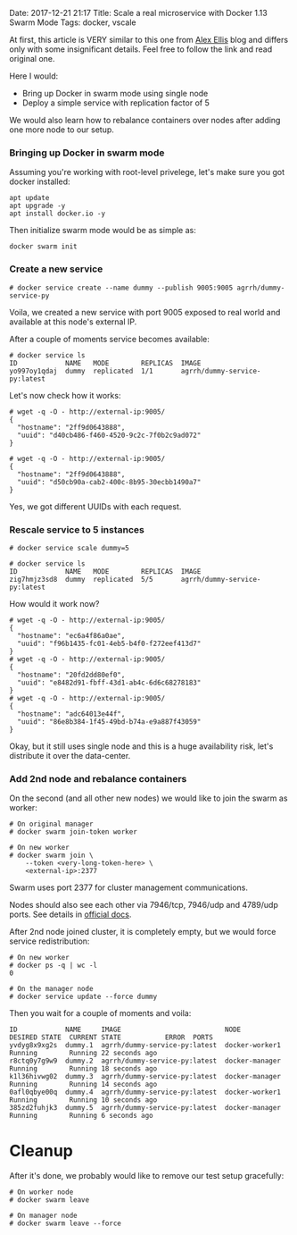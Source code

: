Date: 2017-12-21 21:17
Title: Scale a real microservice with Docker 1.13 Swarm Mode
Tags: docker, vscale

At first, this article is VERY similar to this one from [Alex Ellis](https://blog.alexellis.io/microservice-swarm-mode/) blog and differs only with some insignificant details. Feel free to follow the link and read original one.

Here I would:

- Bring up Docker in swarm mode using single node
- Deploy a simple service with replication factor of 5

We would also learn how to rebalance containers over nodes after adding one more node to our setup.

### Bringing up Docker in swarm mode

Assuming you're working with root-level privelege, let's make sure you got docker installed:

```
apt update
apt upgrade -y
apt install docker.io -y
```

Then initialize swarm mode would be as simple as:

```
docker swarm init
```

### Create a new service

```
# docker service create --name dummy --publish 9005:9005 agrrh/dummy-service-py
```

Voila, we created a new service with port 9005 exposed to real world and available at this node's external IP.

After a couple of moments service becomes available:

```
# docker service ls
ID            NAME   MODE        REPLICAS  IMAGE
yo997oy1qdaj  dummy  replicated  1/1       agrrh/dummy-service-py:latest
```

Let's now check how it works:

```
# wget -q -O - http://external-ip:9005/
{
  "hostname": "2ff9d0643888",
  "uuid": "d40cb486-f460-4520-9c2c-7f0b2c9ad072"
}

# wget -q -O - http://external-ip:9005/
{
  "hostname": "2ff9d0643888",
  "uuid": "d50cb90a-cab2-400c-8b95-30ecbb1490a7"
}
```

Yes, we got different UUIDs with each request.

### Rescale service to 5 instances

```
# docker service scale dummy=5

# docker service ls
ID            NAME   MODE        REPLICAS  IMAGE
zig7hmjz3sd8  dummy  replicated  5/5       agrrh/dummy-service-py:latest
```

How would it work now?

```
# wget -q -O - http://external-ip:9005/
{
  "hostname": "ec6a4f86a0ae",
  "uuid": "f96b1435-fc01-4eb5-b4f0-f272eef413d7"
}
# wget -q -O - http://external-ip:9005/
{
  "hostname": "20fd2dd80ef0",
  "uuid": "e8482d91-fbff-43d1-ab4c-6d6c68278183"
}
# wget -q -O - http://external-ip:9005/
{
  "hostname": "adc64013e44f",
  "uuid": "86e8b384-1f45-49bd-b74a-e9a887f43059"
}
```

Okay, but it still uses single node and this is a huge availability risk, let's distribute it over the data-center.

### Add 2nd node and rebalance containers

On the second (and all other new nodes) we would like to join the swarm as worker:

```
# On original manager
# docker swarm join-token worker

# On new worker
# docker swarm join \
    --token <very-long-token-here> \
    <external-ip>:2377
```

Swarm uses port 2377 for cluster management communications.

Nodes should also see each other via 7946/tcp, 7946/udp and 4789/udp ports. See details in [official docs](https://docs.docker.com/engine/swarm/swarm-tutorial/#open-protocols-and-ports-between-the-hosts).

After 2nd node joined cluster, it is completely empty, but we would force service redistribution:

```
# On new worker
# docker ps -q | wc -l
0

# On the manager node
# docker service update --force dummy
```

Then you wait for a couple of moments and voila:

```
ID            NAME     IMAGE                          NODE            DESIRED STATE  CURRENT STATE           ERROR  PORTS
yvdyg8x9xg2s  dummy.1  agrrh/dummy-service-py:latest  docker-worker1  Running        Running 22 seconds ago         
r8ctq0y7g9w9  dummy.2  agrrh/dummy-service-py:latest  docker-manager  Running        Running 18 seconds ago         
k1l36hivwg02  dummy.3  agrrh/dummy-service-py:latest  docker-manager  Running        Running 14 seconds ago         
0afl0qbye00q  dummy.4  agrrh/dummy-service-py:latest  docker-worker1  Running        Running 10 seconds ago         
385zd2fuhjk3  dummy.5  agrrh/dummy-service-py:latest  docker-manager  Running        Running 6 seconds ago
```

# Cleanup

After it's done, we probably would like to remove our test setup gracefully:

```
# On worker node
# docker swarm leave

# On manager node
# docker swarm leave --force
```

